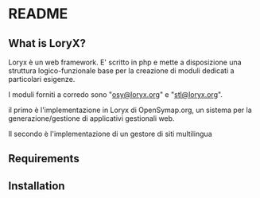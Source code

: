 README
======

What is LoryX?
-----------------
Loryx è un web framework. E' scritto in php e mette a disposizione una struttura
logico-funzionale base per la creazione di moduli dedicati a particolari esigenze.

I moduli forniti a corredo sono "osy@loryx.org" e "stl@loryx.org".

il primo è l'implementazione in Loryx di OpenSymap.org, un sistema per la generazione/gestione
di applicativi gestionali web.

Il secondo è l'implementazione di un gestore di siti multilingua

Requirements
------------

Installation
------------
